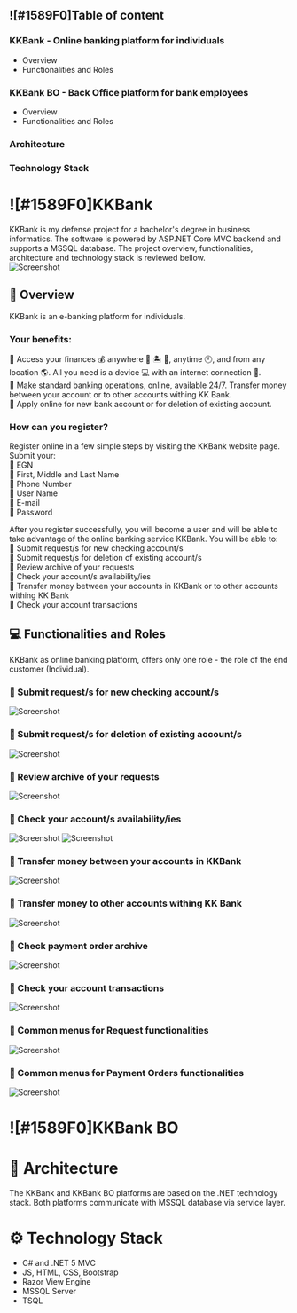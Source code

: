 ## ![#1589F0]Table of content
### KKBank - Online banking platform for individuals
- Overview
- Functionalities and Roles
### KKBank BO - Back Office platform for bank employees
- Overview
- Functionalities and Roles
### Architecture
### Technology Stack
    
# ![#1589F0]KKBank

KKBank is my defense project for a bachelor's degree in business informatics. 
The software is powered by ASP.NET Core MVC backend and supports a MSSQL database. The project overview, functionalities, architecture and technology stack is reviewed bellow.  
![Screenshot](public/KKBankMenu.png?raw=true "KKBankMenu")

## :pencil: Overview

KKBank is an e-banking platform for individuals.
### Your benefits:
:pushpin: Access your finances :moneybag: anywhere :house_with_garden: :desert_island: :office:, anytime :clock12:, and from any location :earth_americas:. All you need is a device :computer: with an internet connection :electric_plug:.  
:pushpin: Make standard banking operations, online, available 24/7. Transfer money between your account or to other accounts withing KK Bank.  
:pushpin: Apply online for new bank account or for deletion of existing account.  

### How can you register?
Register online in a few simple steps by visiting the KKBank website page. Submit your:  
:pushpin: EGN  
:pushpin: First, Middle and Last Name  
:pushpin: Phone Number  
:pushpin: User Name  
:pushpin: E-mail  
:pushpin: Password  

After you register successfully, you will become a user and will be able to take advantage of the online banking service KKBank. You will be able to:  
:pushpin: Submit request/s for new checking account/s  
:pushpin: Submit request/s for deletion of existing account/s  
:pushpin: Review archive of your requests  
:pushpin: Check your account/s availability/ies  
:pushpin: Transfer money between your accounts in KKBank or to other accounts withing KK Bank  
:pushpin: Check your account transactions  

## :computer: Functionalities and Roles
KKBank as online banking platform, offers only one role - the role of the end customer (Individual).
### :pushpin: Submit request/s for new checking account/s  
![Screenshot](public/addNewAccount.png?raw=true "RequestNewAccount")
### :pushpin: Submit request/s for deletion of existing account/s  
![Screenshot](public/deleteExistingAccount.png?raw=true "DeleteExistingAccount")
### :pushpin: Review archive of your requests  
![Screenshot](public/requestArchive.png?raw=true "RequestArchive")
### :pushpin: Check your account/s availability/ies  
![Screenshot](public/accountBalance.png?raw=true "AccountBalance")
![Screenshot](public/accountBalance1.png?raw=true "AccountBalance1")
### :pushpin: Transfer money between your accounts in KKBank
![Screenshot](public/payments-betweenOwnAccounts.png?raw=true "TransferBetweenOwnAccounts")
### :pushpin: Transfer money to other accounts withing KK Bank  
![Screenshot](public/payments-ToKKBankAccount.png?raw=true "TransferToKKBankAccount")
### :pushpin: Check payment order archive  
![Screenshot](public/paymentOrderArchive.png?raw=true "PaymentOrderArchive")
### :pushpin: Check your account transactions  
![Screenshot](public/transactions.png?raw=true "Transactions")
### :pushpin: Common menus for Request functionalities
![Screenshot](public/requestsMenu.png?raw=true "RequestMenu")
### :pushpin: Common menus for Payment Orders functionalities
![Screenshot](public/paymentOrdersMenu.png?raw=true "PaymentOrdersMenu")

# ![#1589F0]KKBank BO

# :hammer: Architecture
The KKBank and KKBank BO platforms are based on the .NET technology stack.
Both platforms communicate with MSSQL database via service layer.

# :gear: Technology Stack
- C# and .NET 5 MVC
- JS, HTML, CSS, Bootstrap
- Razor View Engine
- MSSQL Server
- TSQL